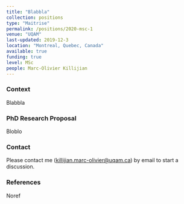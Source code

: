 ```yaml
---
title: "Blabbla"
collection: positions
type: "Maitrise"
permalink: /positions/2020-msc-1
venue: "UQAM"
last-updated: 2019-12-3
location: "Montreal, Quebec, Canada"
available: true
funding: true
level: MSc
people: Marc-Olivier Killijian
---
```


### Context

Blabbla

### PhD Research Proposal

Bloblo

### Contact

Please contact me ([killijian.marc-olivier@uqam.ca](killijian.marc-olivier@uqam.ca)) by email to start a discussion.

### References

Noref